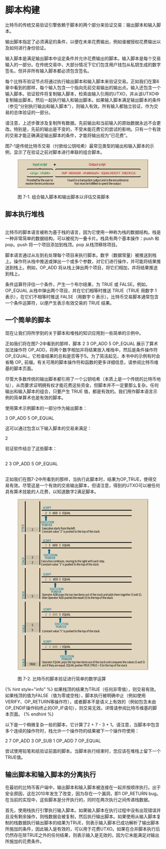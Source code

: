 # 脚本构建

比特币的传统交易验证引擎依赖于脚本的两个部分来验证交易：输出脚本和输入脚本。&#x20;

输出脚本指定了必须满足的条件，以便在未来花费输出，例如谁被授权花费输出以及如何进行身份验证。&#x20;

输入脚本是满足输出脚本中设定条件并允许花费输出的脚本。输入脚本是每个交易输入的一部分。在传统交易中，大部分情况下它们包含用户钱包从私钥生成的数字签名，但并非所有输入脚本都必须包含签名。&#x20;

每个比特币验证节点将通过执行输出脚本和输入脚本来验证交易。正如我们在第6章中看到的那样，每个输入包含一个指向先前交易输出的输出点。输入还包含一个输入脚本。验证软件将复制输入脚本，检索由输入引用的UTXO，并从该UTXO中复制输出脚本。然后一起执行输入和输出脚本。如果输入脚本满足输出脚本的条件（参见“分别执行输出和输入脚本”），则输入有效。所有输入都独立验证，作为交易的总体验证的一部分。&#x20;

请注意，上述步骤涉及复制所有数据。先前输出和当前输入的原始数据永远不会更改。特别是，先前的输出是不变的，不受未能花费它的尝试的影响。只有一个有效的交易才能正确满足输出脚本的条件，才能将输出视为“已花费”。&#x20;

图7-1是传统比特币交易（付款给公钥哈希）最常见类型的输出和输入脚本的示例，显示了在验证之前对脚本进行串联的组合脚本。

<figure><img src="../../.gitbook/assets/7.1.png" alt=""><figcaption><p>图 7-1.  组合输入脚本和输出脚本以评估交易脚本</p></figcaption></figure>

## 脚本执行堆栈

\
比特币的脚本语言被称为基于栈的语言，因为它使用一种称为栈的数据结构。栈是一种非常简单的数据结构，可以被视为一叠卡片。栈具有两个基本操作：push 和 pop。push 将一个项目添加到栈顶。pop 从栈顶移除项目。

脚本语言通过从左到右处理每个项目来执行脚本。数字（数据常量）被推送到栈上。操作符从栈中推送或弹出一个或多个参数，对它们进行操作，并可能将结果推送到栈上。例如，OP\_ADD 将从栈上弹出两个项目，将它们相加，并将结果推送到栈上。

条件运算符评估一个条件，产生一个布尔结果，为 TRUE 或 FALSE。例如，OP\_EQUAL 从栈中弹出两个项目，并在它们相等时推送 TRUE（TRUE 用数字 1 表示），在它们不相等时推送 FALSE（用数字 0 表示）。比特币交易脚本通常包含一个条件运算符，以便产生表示有效交易的 TRUE 结果。

## 一个简单的脚本

现在让我们将所学到的关于脚本和堆栈的知识应用到一些简单的示例中。

正如我们将在图7-2中看到的那样，脚本 2 3 OP\_ADD 5 OP\_EQUAL 展示了算术加法操作符 OP\_ADD，将两个数字相加并将结果放入堆栈中，然后是条件操作符 OP\_EQUAL，它检查结果的总和是否等于5。为了简洁起见，本书中的示例有时会省略 OP\_ 前缀。有关可用的脚本操作符和函数的更多详细信息，请参阅比特币维基的脚本页面。

尽管大多数传统的输出脚本都引用了一个公钥哈希（本质上是一个传统的比特币地址），从而要求证明拥有权才能花费这些资金，但脚本并不一定要那么复杂。任何输出和输入脚本的组合，只要产生 TRUE 值，都是有效的。我们用作脚本语言示例的简单算术也是有效的脚本。

使用算术示例脚本的一部分作为输出脚本：

3 OP\_ADD 5 OP\_EQUAL

这可以通过包含以下输入脚本的交易来满足：

2

验证软件结合了这些脚本：

\
2 3 OP\_ADD 5 OP\_EQUAL

\
正如我们在图7-2中所看到的那样，当执行此脚本时，结果为OP\_TRUE，使得交易有效。尽管这是一个有效的交易输出脚本，但请注意，得到的UTXO可以被任何具有算术技能的人花费，以知道数字2满足脚本。

<figure><img src="../../.gitbook/assets/7.2.png" alt=""><figcaption><p>图 7-2.  比特币的脚本验证进行简单的数学运算</p></figcaption></figure>

{% hint style="info" %}
如果栈顶的结果为TRUE（任何非零值），则交易有效。如果栈顶的值为FALSE（值为零或空栈），脚本执行被明确中止（例如使用VERIFY、OP\_RETURN等操作符），或者脚本不是语义上有效的（例如包含未由OP\_ENDIF操作码终止的OP\_IF语句），则交易无效。详情请参阅比特币维基的脚本页面。
{% endhint %}

以下是一个稍微复杂一些的脚本，它计算了2 + 7 - 3 + 1。请注意，当脚本中包含多个连续的操作符时，栈允许一个操作符的结果被下一个操作符使用：

2 7 OP\_ADD 3 OP\_SUB 1 OP\_ADD 7 OP\_EQUAL

尝试使用铅笔和纸验证前面的脚本。当脚本执行结束时，您应该在堆栈上留下一个TRUE值。

## 输出脚本和输入脚本的分离执行

在最初的比特币客户端中，输出脚本和输入脚本被连接在一起并按顺序执行。出于安全原因，这在2010年发生了改变，因为存在一个漏洞，即1 OP\_RETURN bug。在当前的实现中，这些脚本是分开执行的，同时在两次执行之间传递栈数据。

首先，使用栈执行引擎执行输入脚本。如果输入脚本在执行过程中没有出现错误并且没有剩余操作，则栈数据会被复制，然后执行输出脚本。如果使用从输入脚本复制的栈数据执行输出脚本的结果为TRUE，则表示输入脚本已成功解析了输出脚本所施加的条件，因此输入是有效的，可以用于花费UTXO。如果在合并脚本执行后仍然存在除TRUE之外的任何结果，则表示输入是无效的，因为它未能满足对输出所施加的花费条件。
